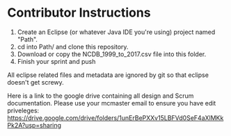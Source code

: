 # Contributor Instructions
1. Create an Eclipse (or whatever Java IDE you're using) project named "Path".
2. cd into Path/ and clone this repository.
3. Download or copy the NCDB_1999_to_2017.csv file into this folder.
4. Finish your sprint and push

All eclipse related files and metadata are ignored by git so that eclipse doesn't get screwy.

Here is a link to the google drive containing all design and Scrum documentation. Please use your mcmaster email to ensure you have edit priveleges: https://drive.google.com/drive/folders/1unErBePXXv15LBFVd0SeF4aXlMKkPk2A?usp=sharing
